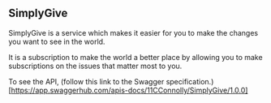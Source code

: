 ## SimplyGive

SimplyGive is a service which makes it easier for you to make the changes you want to see in the world.

It is a subscription to make the world a better place by allowing you to make subscriptions on the issues that matter most to you.

To see the API, (follow this link to the Swagger specification.)[https://app.swaggerhub.com/apis-docs/11CConnolly/SimplyGive/1.0.0]
